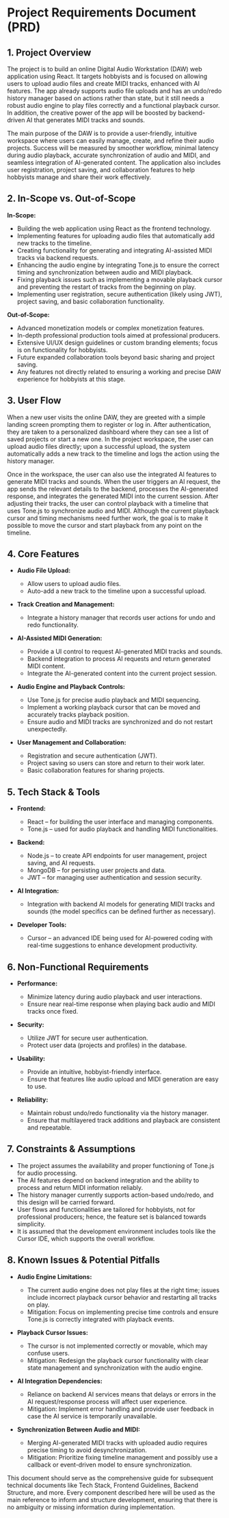 # Project Requirements Document (PRD)

## 1. Project Overview

The project is to build an online Digital Audio Workstation (DAW) web application using React. It targets hobbyists and is focused on allowing users to upload audio files and create MIDI tracks, enhanced with AI features. The app already supports audio file uploads and has an undo/redo history manager based on actions rather than state, but it still needs a robust audio engine to play files correctly and a functional playback cursor. In addition, the creative power of the app will be boosted by backend-driven AI that generates MIDI tracks and sounds.

The main purpose of the DAW is to provide a user-friendly, intuitive workspace where users can easily manage, create, and refine their audio projects. Success will be measured by smoother workflow, minimal latency during audio playback, accurate synchronization of audio and MIDI, and seamless integration of AI-generated content. The application also includes user registration, project saving, and collaboration features to help hobbyists manage and share their work effectively.

## 2. In-Scope vs. Out-of-Scope

**In-Scope:**

*   Building the web application using React as the frontend technology.
*   Implementing features for uploading audio files that automatically add new tracks to the timeline.
*   Creating functionality for generating and integrating AI-assisted MIDI tracks via backend requests.
*   Enhancing the audio engine by integrating Tone.js to ensure the correct timing and synchronization between audio and MIDI playback.
*   Fixing playback issues such as implementing a movable playback cursor and preventing the restart of tracks from the beginning on play.
*   Implementing user registration, secure authentication (likely using JWT), project saving, and basic collaboration functionality.

**Out-of-Scope:**

*   Advanced monetization models or complex monetization features.
*   In-depth professional production tools aimed at professional producers.
*   Extensive UI/UX design guidelines or custom branding elements; focus is on functionality for hobbyists.
*   Future expanded collaboration tools beyond basic sharing and project saving.
*   Any features not directly related to ensuring a working and precise DAW experience for hobbyists at this stage.

## 3. User Flow

When a new user visits the online DAW, they are greeted with a simple landing screen prompting them to register or log in. After authentication, they are taken to a personalized dashboard where they can see a list of saved projects or start a new one. In the project workspace, the user can upload audio files directly; upon a successful upload, the system automatically adds a new track to the timeline and logs the action using the history manager.

Once in the workspace, the user can also use the integrated AI features to generate MIDI tracks and sounds. When the user triggers an AI request, the app sends the relevant details to the backend, processes the AI-generated response, and integrates the generated MIDI into the current session. After adjusting their tracks, the user can control playback with a timeline that uses Tone.js to synchronize audio and MIDI. Although the current playback cursor and timing mechanisms need further work, the goal is to make it possible to move the cursor and start playback from any point on the timeline.

## 4. Core Features

*   **Audio File Upload:**

    *   Allow users to upload audio files.
    *   Auto-add a new track to the timeline upon a successful upload.

*   **Track Creation and Management:**

    *   Integrate a history manager that records user actions for undo and redo functionality.

*   **AI-Assisted MIDI Generation:**

    *   Provide a UI control to request AI-generated MIDI tracks and sounds.
    *   Backend integration to process AI requests and return generated MIDI content.
    *   Integrate the AI-generated content into the current project session.

*   **Audio Engine and Playback Controls:**

    *   Use Tone.js for precise audio playback and MIDI sequencing.
    *   Implement a working playback cursor that can be moved and accurately tracks playback position.
    *   Ensure audio and MIDI tracks are synchronized and do not restart unexpectedly.

*   **User Management and Collaboration:**

    *   Registration and secure authentication (JWT).
    *   Project saving so users can store and return to their work later.
    *   Basic collaboration features for sharing projects.

## 5. Tech Stack & Tools

*   **Frontend:**

    *   React – for building the user interface and managing components.
    *   Tone.js – used for audio playback and handling MIDI functionalities.

*   **Backend:**

    *   Node.js – to create API endpoints for user management, project saving, and AI requests.
    *   MongoDB – for persisting user projects and data.
    *   JWT – for managing user authentication and session security.

*   **AI Integration:**

    *   Integration with backend AI models for generating MIDI tracks and sounds (the model specifics can be defined further as necessary).

*   **Developer Tools:**

    *   Cursor – an advanced IDE being used for AI-powered coding with real-time suggestions to enhance development productivity.

## 6. Non-Functional Requirements

*   **Performance:**

    *   Minimize latency during audio playback and user interactions.
    *   Ensure near real-time response when playing back audio and MIDI tracks once fixed.

*   **Security:**

    *   Utilize JWT for secure user authentication.
    *   Protect user data (projects and profiles) in the database.

*   **Usability:**

    *   Provide an intuitive, hobbyist-friendly interface.
    *   Ensure that features like audio upload and MIDI generation are easy to use.

*   **Reliability:**

    *   Maintain robust undo/redo functionality via the history manager.
    *   Ensure that multilayered track additions and playback are consistent and repeatable.

## 7. Constraints & Assumptions

*   The project assumes the availability and proper functioning of Tone.js for audio processing.
*   The AI features depend on backend integration and the ability to process and return MIDI information reliably.
*   The history manager currently supports action-based undo/redo, and this design will be carried forward.
*   User flows and functionalities are tailored for hobbyists, not for professional producers; hence, the feature set is balanced towards simplicity.
*   It is assumed that the development environment includes tools like the Cursor IDE, which supports the overall workflow.

## 8. Known Issues & Potential Pitfalls

*   **Audio Engine Limitations:**

    *   The current audio engine does not play files at the right time; issues include incorrect playback cursor behavior and restarting all tracks on play.
    *   Mitigation: Focus on implementing precise time controls and ensure Tone.js is correctly integrated with playback events.

*   **Playback Cursor Issues:**

    *   The cursor is not implemented correctly or movable, which may confuse users.
    *   Mitigation: Redesign the playback cursor functionality with clear state management and synchronization with the audio engine.

*   **AI Integration Dependencies:**

    *   Reliance on backend AI services means that delays or errors in the AI request/response process will affect user experience.
    *   Mitigation: Implement error handling and provide user feedback in case the AI service is temporarily unavailable.

*   **Synchronization Between Audio and MIDI:**

    *   Merging AI-generated MIDI tracks with uploaded audio requires precise timing to avoid desynchronization.
    *   Mitigation: Prioritize fixing timeline management and possibly use a callback or event-driven model to ensure synchronization.

This document should serve as the comprehensive guide for subsequent technical documents like Tech Stack, Frontend Guidelines, Backend Structure, and more. Every component described here will be used as the main reference to inform and structure development, ensuring that there is no ambiguity or missing information during implementation.
